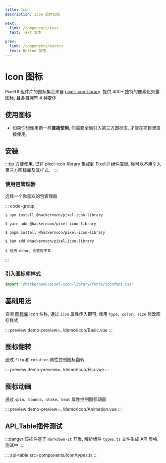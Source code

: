 ```yaml
---
title: Icon
description: Icon 组件文档

next:
  link: /components/text
  text: Text 文本

prev:
  link: /components/button
  text: Button 按钮
---
```


# Icon 图标

PixelUI 组件库的图标集合来自 [pixel-icon-library](https://pixeliconlibrary.com/). 提供 400+ 独特的像素化矢量图标, 且各自拥有 4 种变体

## 使用图标

* 如果你想像用例一样**直接使用**, 你需要全局引入第三方图标库, 才能在项目里直接使用。 

## 安装

:::tip
方便使用, 已将 pixel-icon-library 集成到 PixelUI 组件库里, 你可以不用引入第三方图标库及其样式。
:::

### 使用包管理器

选择一个你喜欢的包管理器

::: code-group

```shell [npm]
$ npm install @hackernoon/pixel-icon-library
```

```shell [yarn]
$ yarn add @hackernoon/pixel-icon-library
```

```shell [pnpm]
$ pnpm install @hackernoon/pixel-icon-library
```

```shell [bun]
$ bun add @hackernoon/pixel-icon-library
```

```shell [deno]
$ 别用 deno, 会变得不幸
```

:::

### 引入图标库样式

```ts
import '@hackernoon/pixel-icon-library/fonts/iconfont.css'
```

## 基础用法

查阅 [图标库](https://pixeliconlibrary.com/) icon 名称, 通过 `icon` 属性传入即可, 使用 `type`、`color`、`size` 修改图标样式

::: preview
demo-preview=../demo/Icon/Basic.vue
:::

## 图标翻转

通过 `flip` 和 `rotation` 属性控制图标翻转

::: preview
demo-preview=../demo/Icon/Flip.vue
:::

## 图标动画

通过 `spin`、`bounce`、`shake`、`beat` 属性控制图标动画

::: preview
demo-preview=../demo/Icon/Animation.vue
:::

## API_Table插件测试

:::danger
该插件基于 `markdown-it` 开发, 解析组件 `types.ts` 文件生成 API 表格, 测试中
:::

::: api-table src=components/Icon/types.ts
:::
